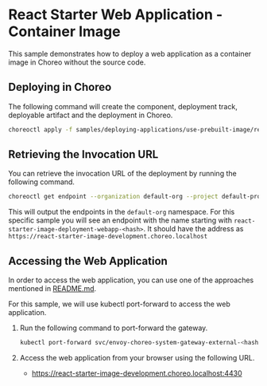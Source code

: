 # React Starter Web Application - Container Image

This sample demonstrates how to deploy a web application as a container image in Choreo without the source code.

## Deploying in Choreo
The following command will create the component, deployment track, deployable artifact and the deployment in Choreo.

```bash
choreoctl apply -f samples/deploying-applications/use-prebuilt-image/react-spa-webapp/react-starter.yaml
```

## Retrieving the Invocation URL

You can retrieve the invocation URL of the deployment by running the following command.

```bash
choreoctl get endpoint --organization default-org --project default-project --component  react-starter-image
```

This will output the endpoints in the `default-org` namespace. For this specific sample
you will see an endpoint with the name starting with `react-starter-image-deployment-webapp-<hash>`. 
It should have the address as `https://react-starter-image-development.choreo.localhost`

## Accessing the Web Application

In order to access the web application, you can use one of the approaches mentioned in [README.md](../../../../README.md#7-test-the-deployed-webapp).

For this sample, we will use kubectl port-forward to access the web application.

1. Run the following command to port-forward the gateway.

    ```bash
    kubectl port-forward svc/envoy-choreo-system-gateway-external-<hash> -n choreo-system 4430:443
    ```
   
2. Access the web application from your browser using the following URL.
    - https://react-starter-image-development.choreo.localhost:4430
